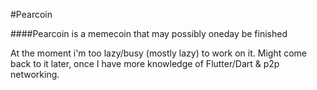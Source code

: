 #Pearcoin

####Pearcoin is a memecoin that may possibly oneday be finished

At the moment i'm too lazy/busy (mostly lazy) to work on it. Might come back to it later, once I have more knowledge of Flutter/Dart & p2p networking.
